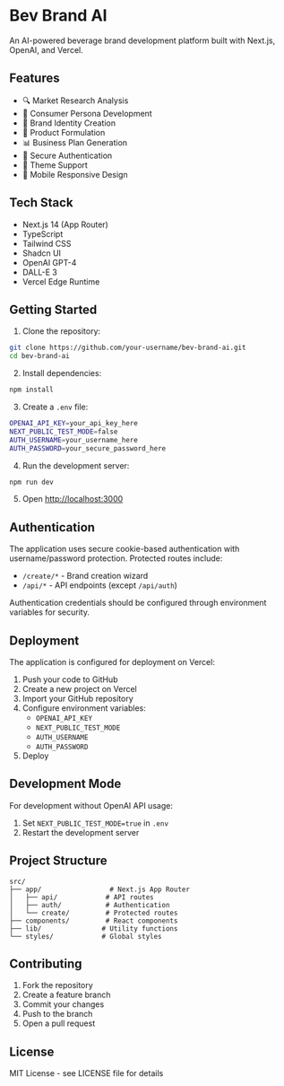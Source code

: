 # Bev Brand AI

An AI-powered beverage brand development platform built with Next.js, OpenAI, and Vercel.

## Features

- 🔍 Market Research Analysis
- 👥 Consumer Persona Development
- 🎨 Brand Identity Creation
- 🧪 Product Formulation
- 📊 Business Plan Generation
- 📱 Secure Authentication
- 🎨 Theme Support
- 📱 Mobile Responsive Design

## Tech Stack

- Next.js 14 (App Router)
- TypeScript
- Tailwind CSS
- Shadcn UI
- OpenAI GPT-4
- DALL-E 3
- Vercel Edge Runtime

## Getting Started

1. Clone the repository:
```bash
git clone https://github.com/your-username/bev-brand-ai.git
cd bev-brand-ai
```

2. Install dependencies:
```bash
npm install
```

3. Create a `.env` file:
```bash
OPENAI_API_KEY=your_api_key_here
NEXT_PUBLIC_TEST_MODE=false
AUTH_USERNAME=your_username_here
AUTH_PASSWORD=your_secure_password_here
```

4. Run the development server:
```bash
npm run dev
```

5. Open [http://localhost:3000](http://localhost:3000)

## Authentication

The application uses secure cookie-based authentication with username/password protection. Protected routes include:

- `/create/*` - Brand creation wizard
- `/api/*` - API endpoints (except `/api/auth`)

Authentication credentials should be configured through environment variables for security.

## Deployment

The application is configured for deployment on Vercel:

1. Push your code to GitHub
2. Create a new project on Vercel
3. Import your GitHub repository
4. Configure environment variables:
   - `OPENAI_API_KEY`
   - `NEXT_PUBLIC_TEST_MODE`
   - `AUTH_USERNAME`
   - `AUTH_PASSWORD`
5. Deploy

## Development Mode

For development without OpenAI API usage:

1. Set `NEXT_PUBLIC_TEST_MODE=true` in `.env`
2. Restart the development server

## Project Structure

```
src/
├── app/                 # Next.js App Router
│   ├── api/            # API routes
│   ├── auth/           # Authentication
│   └── create/         # Protected routes
├── components/         # React components
├── lib/               # Utility functions
└── styles/            # Global styles
```

## Contributing

1. Fork the repository
2. Create a feature branch
3. Commit your changes
4. Push to the branch
5. Open a pull request

## License

MIT License - see LICENSE file for details
